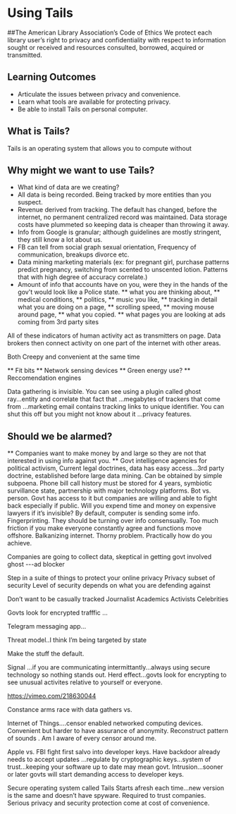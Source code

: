 # Using Tails

##The American Library Association’s Code of Ethics
We protect each library user’s right to privacy and confidentiality with respect to information sought or
received and resources consulted, borrowed, acquired or transmitted.

## Learning Outcomes

* Articulate the issues between privacy and convenience.
* Learn what tools are available for protecting privacy.
* Be able to install Tails on personal computer.



## What is Tails?

Tails is an operating system that allows you to compute without

## Why might we want to use Tails?

* What kind of data are we creating?
* All data is being recorded. Being tracked by more entities than you suspect.
* Revenue derived from tracking. The default has changed, before the internet, no permanent centralized record was maintained. Data storage costs have plummeted so keeping data is cheaper than throwing it away.
* Info from Google is granular; although guidelines are mostly stringent, they still know a lot about us.
* FB can tell from social graph sexual orientation, Frequency of communication, breakups divorce etc.
* Data mining marketing materials (ex: for pregnant girl, purchase patterns predict pregnancy, switching from scented to unscented lotion. Patterns that with high degree of accuracy correlate.)
* Amount of info that accounts have on you, were they in the hands of the gov't would look like a Police state.
** what you are thinking about,
** medical conditions,
** politics,
** music you like,
** tracking in detail what you are doing on a page,
** scrolling speed,
** moving mouse around page,
** what you copied.
** what pages you are looking at ads coming from 3rd party sites

All of these indicators of human activity act as transmitters on page.  Data brokers then connect activity on one part of the internet with other areas.

Both Creepy and convenient at the same time

** Fit bits
** Network sensing devices
** Green energy use?
** Reccomendation engines

Data gathering is invisible. You can see using a plugin called ghost ray...entity and correlate that fact that ...megabytes of trackers that come from ...marketing email contains tracking links to unique identifier. You can shut this off but you might not know about it ...privacy features.


## Should we be alarmed?

** Companies want to make money by and large so they are not that interested in using info against you.
** Govt intelligence agencies for political activism,
Current legal doctrines, data has easy access...3rd party doctrine, established before large data mining. Can be obtained by simple subpoena. Phone bill call history must be stored for 4 years, symbiotic survillance state, partnership with major technology platforms. Bot vs. person. Govt has access to it but companies are willing and able to fight back especially if public. Will you expend time and money on expensive lawyers if it’s invisible?
By default, computer is sending some info. Fingerprinting. They should be turning over info consensually.  Too much friction if you make everyone constantly agree and functions move offshore. Balkanizing  internet. Thorny problem. Practically how do you achieve.

Companies are going to collect data, skeptical in getting govt involved ghost ---ad blocker

Step in a suite of things to protect your online privacy
Privacy subset of security
Level of security depends on what you are defending against

Don’t want to be casually tracked
Journalist
Academics
Activists
Celebrities

Govts look for encrypted trafffic …

Telegram messaging app…

Threat model..I think I’m being targeted by state

Make the stuff the default.

Signal ...if you are communicating intermittantly...always using secure technology so nothing stands out. Herd effect...govts look for encrypting to see unusual activites relative to yourself or everyone.

https://vimeo.com/218630044

Constance arms race with data gathers vs.

Internet of Things….censor enabled networked computing devices. Convenient but harder to have assurance of anonymity. Reconstruct pattern of sounds . Am I aware of every censor around me.

Apple vs. FBI fight first salvo into developer keys. Have backdoor already needs to accept updates ...regulate by cryptographic keys...system of trust...keeping your software up to date may mean govt. Intrusion...sooner or later govts will start demanding access to developer keys.

Secure operating system called Tails
Starts afresh each time...new version is the same and doesn’t have spyware. Required to trust companies. Serious privacy and security protection come at cost of convenience.
